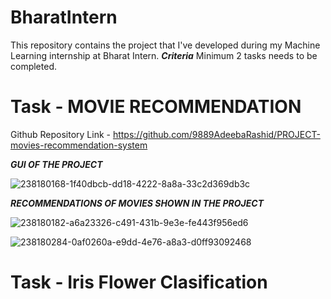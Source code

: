 # BharatIntern
This repository contains the project that I've developed during my Machine Learning internship at Bharat Intern.
***Criteria***
Minimum 2 tasks needs to be completed.

# Task - MOVIE RECOMMENDATION

Github Repository Link - https://github.com/9889AdeebaRashid/PROJECT-movies-recommendation-system

***GUI OF THE PROJECT***

![238180168-1f40dbcb-dd18-4222-8a8a-33c2d369db3c](https://github.com/9889AdeebaRashid/BharatIntern/assets/80636537/dd1709bf-0ea2-4646-bb66-ab90fd3ce6c9)

***RECOMMENDATIONS OF MOVIES SHOWN IN THE PROJECT***

![238180182-a6a23326-c491-431b-9e3e-fe443f956ed6](https://github.com/9889AdeebaRashid/BharatIntern/assets/80636537/7dbec28c-1dd7-46a0-8d31-46135cf08b63)

![238180284-0af0260a-e9dd-4e76-a8a3-d0ff93092468](https://github.com/9889AdeebaRashid/BharatIntern/assets/80636537/ca08f3bf-e20f-418c-8b07-19e8805a5f56)

# Task - Iris Flower Clasification




